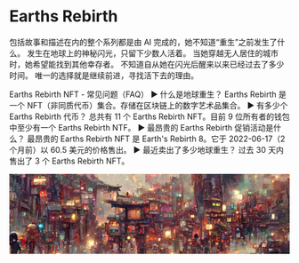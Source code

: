 # Earths Rebirth

包括故事和描述在内的整个系列都是由 AI 完成的，她不知道“重生”之前发生了什么。 发生在地球上的神秘闪光，只留下少数人活着。 当她穿越无人居住的城市时，她希望能找到其他幸存者。 不知道自从她在闪光后醒来以来已经过去了多少时间。 唯一的选择就是继续前进，寻找活下去的理由。

Earths Rebirth NFT - 常见问题（FAQ）
▶ 什么是地球重生？
Earths Rebirth 是一个 NFT（非同质代币）集合。存储在区块链上的数字艺术品集合。
▶ 有多少个 Earths Rebirth 代币？
总共有 11 个 Earths Rebirth NFT。目前 9 位所有者的钱包中至少有一个 Earths Rebirth NTF。
▶ 最昂贵的 Earths Rebirth 促销活动是什么？
最昂贵的 Earths Rebirth NFT 是 Earth's Rebirth 8。它于 2022-06-17（2 个月前）以 60.5 美元的价格售出。
▶ 最近卖出了多少地球重生？
过去 30 天内售出了 3 个 Earths Rebirth NFT。

![NTF](微信截图_20220826205403.png)
